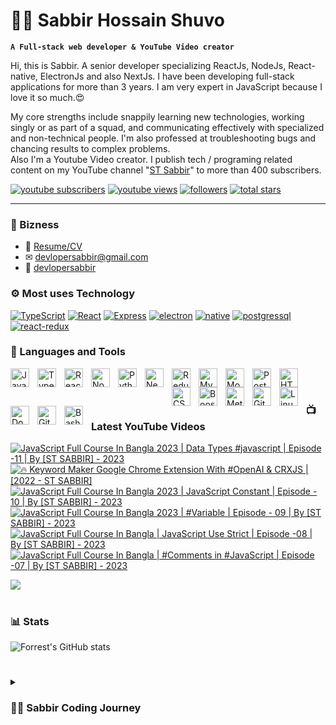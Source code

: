 # 👩‍💻 Sabbir Hossain Shuvo

**`A Full-stack web developer & YouTube Video creator`**

Hi, this is Sabbir. A senior developer specializing ReactJs, NodeJs, React-native, ElectronJs and also NextJs. I have been developing full-stack applications for more than 3 years. I am very expert in JavaScript because I love it so much.😍

My core strengths include snappily learning new technologies, working singly or as part of a squad, and communicating effectively with specialized and non-technical people. I'm also professed at troubleshooting bugs and chancing results to complex problems.  
Also I'm a Youtube Video creator. I publish tech / programing related content on my YouTube channel "[ST Sabbir](https://youtube.com/c/stsabbir)" to more than 400 subscribers.

   <p align="left">
      <a href="https://www.youtube.com/c/stsabbir?sub_confirmation=1">
         <img alt="youtube subscribers" title="Subscribe to my YouTube channel" src="https://custom-icon-badges.demolab.com/youtube/channel/subscribers/UC-kwgB_vfZlCtI_eXijNhMw?color=%23E05D44&label=SUBSCRIBE&logo=video&logoColor=white&style=for-the-badge&labelColor=CE4630"/></a> 
      <a href="https://www.youtube.com/c/stsabbir">
         <img alt="youtube views" title="YouTube views" src="https://custom-icon-badges.demolab.com/youtube/channel/views/UC-kwgB_vfZlCtI_eXijNhMw?color=%23E1AD0E&logo=eye&logoColor=white&style=for-the-badge&labelColor=C79600"/></a> 
      <a href="https://github.com/devlopersabbir?tab=followers">
         <img alt="followers" title="Follow me on Github" src="https://custom-icon-badges.demolab.com/github/followers/devlopersabbir?color=236ad3&labelColor=1155ba&style=for-the-badge&logo=person-add&label=Follow&logoColor=white"/></a>
      <a href="https://github.com/devlopersabbir?tab=repositories&sort=stargazers">
         <img alt="total stars" title="Total stars on GitHub" src="https://custom-icon-badges.demolab.com/github/stars/devlopersabbir?color=55960c&style=for-the-badge&labelColor=488207&logo=star"/></a>
   </p>

---

### 🚀 Bizness

- 📎 [Resume/CV](./resume/Sabbir_Hossain_Shuvo.pdf)
- ✉ [devlopersabbir@gmail.com](devlopersabbir@gmail.com)
- 🎁 [devlopersabbir](https://www.showwcase.com/devlopersabbir)

### ⚙ Most uses Technology

[![TypeScript](https://img.shields.io/badge/-TypeScript-17202A?style=for-the-badge&labelColor=2980B9&logo=javascript&logoColor=61DBFB)](https://img.shields.io/badge/-TypeScript-17202A?style=for-the-badge&labelColor=2980B9&logo=javascript&logoColor=61DBFB)
[![React](https://img.shields.io/badge/-React-61DBFB?style=for-the-badge&labelColor=black&logo=react&logoColor=61DBFB)](https://img.shields.io/badge/-React-61DBFB?style=for-the-badge&labelColor=black&logo=react&logoColor=61DBFB)
[![Express](https://img.shields.io/badge/-express-8E44AD?style=for-the-badge&labelColor=black&logo=express&logoColor=61DBFB)](https://img.shields.io/badge/-express-8E44AD?style=for-the-badge&labelColor=black&logo=express&logoColor=61DBFB)
[![electron](https://img.shields.io/badge/-electron-F1C40F?style=for-the-badge&labelColor=17202A&logo=electron&logoColor=61DBFB)](https://img.shields.io/badge/-electron-F1C40F?style=for-the-badge&labelColor=17202A&logo=electron&logoColor=61DBFB)
[![native](https://img.shields.io/badge/-native-C0392B?style=for-the-badge&labelColor=17202A&logo=react&logoColor=61DBFB)](https://img.shields.io/badge/-native-C0392B?style=for-the-badge&labelColor=17202A&logo=react&logoColor=61DBFB)
[![postgressql](https://img.shields.io/badge/-postgresql-16A085?style=for-the-badge&labelColor=17202A&logo=postgresql&logoColor=61DBFB)](https://img.shields.io/badge/-postgresql-16A085?style=for-the-badge&labelColor=17202A&logo=postgresql&logoColor=61DBFB)
[![react-redux](https://img.shields.io/badge/-react_redux-9B59B6?style=for-the-badge&labelColor=17202A&logo=redux&logoColor=61DBFB)](https://img.shields.io/badge/-react_redux-9B59B6?style=for-the-badge&labelColor=17202A&logo=redux&logoColor=61DBFB)

### 🧰 Languages and Tools

<img align="left" alt="JavaScript" width="30px" style="padding-right:10px; padding-bottom: 10px;" src="https://cdn.jsdelivr.net/gh/devicons/devicon/icons/javascript/javascript-plain.svg" />
<img align="left" alt="TypeScript" width="30px" style="padding-right:10px; padding-bottom: 10px;" src="https://cdn.jsdelivr.net/gh/devicons/devicon/icons/typescript/typescript-plain.svg" />
<img align="left" alt="React" width="30px" style="padding-right:10px; padding-bottom: 10px;" src="https://cdn.jsdelivr.net/gh/devicons/devicon/icons/react/react-original.svg" />
<img align="left" alt="NodeJS" width="30px" style="padding-right:10px; padding-bottom: 10px;" src="https://cdn.jsdelivr.net/gh/devicons/devicon/icons/nodejs/nodejs-original.svg" />
<img align="left" alt="Python" width="30px" style="padding-right:10px; padding-bottom: 10px;" src="https://cdn.jsdelivr.net/gh/devicons/devicon/icons/python/python-plain.svg" />
<img align="left" alt="NextJs" width="30px" style="padding-right:10px; padding-bottom: 10px;" src="https://cdn.jsdelivr.net/gh/devicons/devicon/icons/nextjs/nextjs-original.svg"  />
<img align="left" alt="Redux" width="30px" style="padding-right:10px" src="https://cdn.jsdelivr.net/gh/devicons/devicon/icons/redux/redux-original.svg" />
<img align="left" alt="MySQL" width="30px" style="padding-right:10px;" src="https://cdn.jsdelivr.net/gh/devicons/devicon/icons/mysql/mysql-original-wordmark.svg" />
<img align="left" alt="Mongoodb" width="30px" style="padding-right:10px;" src="https://cdn.jsdelivr.net/gh/devicons/devicon/icons/mongodb/mongodb-original-wordmark.svg" />
<img align="left" alt="PostGresQL" width="30px" style="padding-right:10px;"  src="https://cdn.jsdelivr.net/gh/devicons/devicon/icons/postgresql/postgresql-original.svg" />
<img align="left" alt="HTML" width="30px" style="padding-right:10px;" src="https://cdn.jsdelivr.net/gh/devicons/devicon/icons/html5/html5-plain.svg" />
<img align="left" alt="CSS" width="30px" style="padding-right:10px;" src="https://cdn.jsdelivr.net/gh/devicons/devicon/icons/css3/css3-plain.svg" />
<img align="left" alt="Boostrap" width="30px" style="padding-right:10px;" src="https://cdn.jsdelivr.net/gh/devicons/devicon/icons/tailwindcss/tailwindcss-plain.svg" />
<img align="left" alt="Meterial UI" width="30px" style="padding-right: 10px" src="https://cdn.jsdelivr.net/gh/devicons/devicon/icons/materialui/materialui-original.svg" />
<img align="left" alt="Git" width="30px" style="padding-right:10px;" src="https://cdn.jsdelivr.net/gh/devicons/devicon/icons/git/git-original.svg" />
<img align="left" alt="Linux" width="30px" style="padding-right:10px;" src="https://cdn.jsdelivr.net/gh/devicons/devicon/icons/linux/linux-original.svg" />
<img align="left" alt="Docker" width="30px" style="padding-right:10px;" src="https://cdn.jsdelivr.net/gh/devicons/devicon/icons/docker/docker-original.svg" />
<img align="left" alt="GitHub" width="30px" style="padding-right:10px;" src="https://cdn.jsdelivr.net/gh/devicons/devicon/icons/github/github-original.svg" />
<img align="left" alt="Bash" width="30px" style="padding-right:10px;" src="https://cdn.jsdelivr.net/gh/devicons/devicon/icons/bash/bash-original.svg" />
<br />

#

### 📺 Latest YouTube Videos

<!-- BEGIN YOUTUBE-CARDS -->
[![JavaScript Full Course In Bangla 2023 | Data Types #javascript | Episode -11 | By [ST SABBIR] - 2023](https://ytcards.demolab.com/?id=DuNdI4rCWNo&title=JavaScript+Full+Course+In+Bangla+2023+%7C+Data+Types+%23javascript+%7C+Episode+-11+%7C+By+%5BST+SABBIR%5D+-+2023&lang=en&timestamp=1683661083&background_color=%230d1117&title_color=%23ffffff&stats_color=%23dedede&width=250 "JavaScript Full Course In Bangla 2023 | Data Types #javascript | Episode -11 | By [ST SABBIR] - 2023")](https://www.youtube.com/watch?v=DuNdI4rCWNo)
[![🔥 Keyword Maker Google Chrome Extension With #OpenAI & CRXJS | [2022 - ST SABBIR]](https://ytcards.demolab.com/?id=LOcWxUQbYPY&title=%F0%9F%94%A5+Keyword+Maker+Google+Chrome+Extension+With+%23OpenAI+%26+CRXJS+%7C+%5B2022+-+ST+SABBIR%5D&lang=en&timestamp=1683238174&background_color=%230d1117&title_color=%23ffffff&stats_color=%23dedede&width=250 "🔥 Keyword Maker Google Chrome Extension With #OpenAI & CRXJS | [2022 - ST SABBIR]")](https://www.youtube.com/watch?v=LOcWxUQbYPY)
[![JavaScript Full Course In Bangla 2023 | JavaScript Constant | Episode - 10 | By [ST SABBIR] - 2023](https://ytcards.demolab.com/?id=oYDPjFHFrss&title=JavaScript+Full+Course+In+Bangla+2023+%7C+JavaScript+Constant+%7C+Episode+-+10+%7C+By+%5BST+SABBIR%5D+-+2023&lang=en&timestamp=1683173926&background_color=%230d1117&title_color=%23ffffff&stats_color=%23dedede&width=250 "JavaScript Full Course In Bangla 2023 | JavaScript Constant | Episode - 10 | By [ST SABBIR] - 2023")](https://www.youtube.com/watch?v=oYDPjFHFrss)
[![JavaScript Full Course In Bangla 2023 | #Variable | Episode - 09 | By [ST SABBIR] - 2023](https://ytcards.demolab.com/?id=jj9kzXOu1J8&title=JavaScript+Full+Course+In+Bangla+2023+%7C+%23Variable+%7C+Episode+-+09+%7C+By+%5BST+SABBIR%5D+-+2023&lang=en&timestamp=1683138300&background_color=%230d1117&title_color=%23ffffff&stats_color=%23dedede&width=250 "JavaScript Full Course In Bangla 2023 | #Variable | Episode - 09 | By [ST SABBIR] - 2023")](https://www.youtube.com/watch?v=jj9kzXOu1J8)
[![JavaScript Full Course In Bangla | JavaScript Use Strict | Episode -08 | By [ST SABBIR] - 2023](https://ytcards.demolab.com/?id=SoCjRWWruX4&title=JavaScript+Full+Course+In+Bangla+%7C+JavaScript+Use+Strict+%7C+Episode+-08+%7C+By+%5BST+SABBIR%5D+-+2023&lang=en&timestamp=1680527364&background_color=%230d1117&title_color=%23ffffff&stats_color=%23dedede&width=250 "JavaScript Full Course In Bangla | JavaScript Use Strict | Episode -08 | By [ST SABBIR] - 2023")](https://www.youtube.com/watch?v=SoCjRWWruX4)
[![JavaScript Full Course In Bangla | #Comments in #JavaScript | Episode -07 | By [ST SABBIR] - 2023](https://ytcards.demolab.com/?id=UmhWgboQsAQ&title=JavaScript+Full+Course+In+Bangla+%7C+%23Comments+in+%23JavaScript+%7C+Episode+-07+%7C+By+%5BST+SABBIR%5D+-+2023&lang=en&timestamp=1679744998&background_color=%230d1117&title_color=%23ffffff&stats_color=%23dedede&width=250 "JavaScript Full Course In Bangla | #Comments in #JavaScript | Episode -07 | By [ST SABBIR] - 2023")](https://www.youtube.com/watch?v=UmhWgboQsAQ)
<!-- END YOUTUBE-CARDS -->

[<img src="https://custom-icon-badges.demolab.com/badge/-Subscribe%20For%20More-red?style=for-the-badge&logo=video&logoColor=white"/>](https://www.youtube.com/c/stsabbir?sub_confirmation=1)

#

### 📊 Stats

![Forrest's GitHub stats](https://github-readme-stats.vercel.app/api?username=devlopersabbir&show_icons=true&theme=gruvbox)

#

<details>
 <summary><h3>👨‍💻 Sabbir Coding Journey</h3></summary>
   I started my coding journey in 2019.

[website]: https://showcase/devlopersabbir
[youtube]: https://youtube.com/c/stsabbir

#

**For the support**
[Buy Me A Coffee](https://www.buymeacoffee.com/devlopersabbir)
